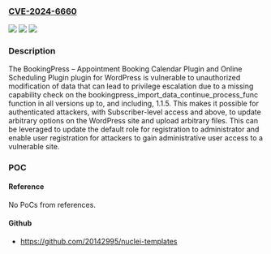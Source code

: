 ### [CVE-2024-6660](https://cve.mitre.org/cgi-bin/cvename.cgi?name=CVE-2024-6660)
![](https://img.shields.io/static/v1?label=Product&message=Appointment%20Booking%20Calendar%20Plugin%20and%20Online%20Scheduling%20Plugin%20%E2%80%93%20BookingPress&color=blue)
![](https://img.shields.io/static/v1?label=Version&message=*%3C%3D%201.1.5%20&color=brighgreen)
![](https://img.shields.io/static/v1?label=Vulnerability&message=CWE-280%20Improper%20Handling%20of%20Insufficient%20Permissions%20or%20Privileges&color=brighgreen)

### Description

The BookingPress – Appointment Booking Calendar Plugin and Online Scheduling Plugin plugin for WordPress is vulnerable to unauthorized modification of data that can lead to privilege escalation due to a missing capability check on the bookingpress_import_data_continue_process_func function in all versions up to, and including, 1.1.5. This makes it possible for authenticated attackers, with Subscriber-level access and above, to update arbitrary options on the WordPress site and upload arbitrary files. This can be leveraged to update the default role for registration to administrator and enable user registration for attackers to gain administrative user access to a vulnerable site.

### POC

#### Reference
No PoCs from references.

#### Github
- https://github.com/20142995/nuclei-templates

